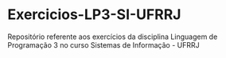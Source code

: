 # Exercicios-LP3-SI-UFRRJ
Repositório referente aos exercícios da disciplina Linguagem de Programação 3 no curso Sistemas de Informação - UFRRJ
